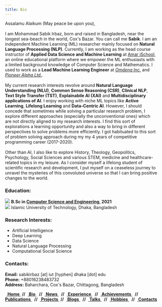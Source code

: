 ```yaml
---
title: Bio
---
```


Assalamu Alaikum (May peace be upon you), <br/> <br/>
I am Mohammad Sabik Irbaz, born and raised in Bangladesh, near the longest sea-beach in the world, Cox's Bazar. You can call me **Sabik**. I am an independent Machine Learning (ML) researcher mainly focused on **Natural Language Processing (NLP)**. Currently, I am working as the head course instructor of **Applied Data Science and Machine Learning** at [Amar iSchool](https://amarischool.com/), an online educational platform where we empower the ML enthusiasts with a limited background knowledge of Computer Science and Mathematics. I used to work as a **Lead Machine Learning Engineer** at *[Omdena Inc.](https://omdena.com/)* and *[Pioneer Alpha Ltd.](https://pioneeralpha.com/)*. <br/> <br/>
My current research interests revolve around **Natural Language Understanding (NLU)**, **Common Sense Reasoning (CSR)**, **Clinical NLP**, **Text Style Transfer (TST)**, **Explainabile AI (XAI)** and **Multidisciplinary applications of AI**. I enjoy working with niche ML topics like **Active Learning**, **Lifelong Learning** and **Data-Centric AI**. However, I should concede that sometimes while solving a particular research problem, I explore different approaches (especially the unconventional ones) which are not directly aligned to my research interests. I find this sort of explorations a learning opportunity and also a way to bring in different perspectives to solve problems more efficiently. I got habituated to this sort of problem solving approach during my my 4 years of competitive programming career (2017-2020).<br/> <br/>
Other than AI, I also like to explore History, Theology, Geopolitics, Psychology, Social Sciences and various STEM, medicine and healthcare-related topics in my leisure. As I consider myself a lifelong student of scientific research and development, I put myself on a ceaseless journey to unravel the mysteries of this convoluted universe so that I can bring positive changes to the world. 

### Education:
<span class="icon"> <img src="https://img.icons8.com/office/30/000000/graduation-cap.png"/> </span> **B.Sc in [Computer Science and Engineering](https://cse.iutoic-dhaka.edu/), 2021** <br/> 
<span class="icon"> <img src="https://img.icons8.com/windows/32/000000/dot-logo.png"/> </span>Islamic University of Technology, Dhaka, Bangladesh

### Research Interests:
- Artificial Intelligence
- Deep Learning 
- Data Science
- Natural Language Processing
- Computational Social Science

### Contacts:
**Email:** sabikirbaz [at] iut [hyphen] dhaka [dot] edu <br/>
**Phone:** +88016238483732 <br/>
**Address:** Baharchara, Cox's Bazar, Chittagong, Bangladesh 

<div class ="box">
    &nbsp;<a href="">            <b>Home</b>  </a> &nbsp;<b>//</b>
    </b>&nbsp;<a href="#bio">             <b>Bio</b>  </a> &nbsp; <b>//</b>
    &nbsp;<a href="#news">                <b>News</b> </a> &nbsp; <b>//</b>
    &nbsp;<a href="#experience">          <b>Experience</b> </a> &nbsp; <b>//</b>
    &nbsp;<a href="#achievements">        <b>Achievements</b> </a> &nbsp; <b>//</b>
    &nbsp;<a href="#publications">        <b>Publications</b> </a> &nbsp; <b>//</b>
    &nbsp;<a href="#projects">            <b>Projects</b> </a> &nbsp;<b>//</b>
    &nbsp;<a href="#blogs">               <b>Blogs</b> </a> &nbsp; <b>//</b>
    &nbsp;<a href="#talks">               <b>Talks</b>    </a> &nbsp; <b>//</b>
    &nbsp;<a href="#hobbies">             <b>Hobbies</b>    </a> &nbsp; <b>//</b>
    &nbsp;<a href="#contacts">            <b>Contacts</b> </a> &nbsp;
</div>
